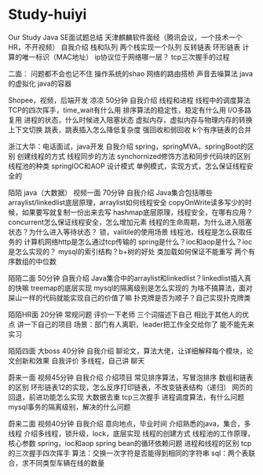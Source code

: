 # Study-huiyi
Our Study
Java SE面试题总结
天津麒麟软件面经（腾讯会议，一个技术一个HR，不开视频）
自我介绍
栈和队列
两个栈实现一个队列
反转链表
环形链表
计算的唯一标识（MAC地址）
ip协议位于网络哪一层？
tcp三次握手的过程

二面：
问题都不会也记不住
操作系统的shao
网络的路由搭桥
声音去噪算法
java的虚拟化
java的容器




Shopee，视频，后端开发  凉凉    50分钟
自我介绍
线程和进程
线程中的调度算法
TCP的四次挥手，time_wait有什么用
排序算法的稳定性，稳定有什么用
I/O多路复用
进程的状态，什么时候进入阻塞状态
虚拟内存，虚拟内存与物理内存的转换
上下文切换
跳表，跳表插入怎么降低复杂度
强回收和弱回收
k个有序链表的合并


浙江大华：电话面试，java开发
自我介绍
spring，springMVA，springBoot的区别
创建线程的方式
线程同步的方法
synchornized修饰方法和同步代码块的区别
线程池的种类
springIOC和AOP
设计模式
单例模式，实现方式，怎么保证线程安全的


陌陌  java（大数据） 视频一面   70分钟
自我介绍
Java集合包括哪些
arraylist/linkedlist底层原理，arraylist如何线程安全 copyOnWrite读多写少的时候，如果要写就复制一份出来去写
hashmap底层原理，线程安全，在哪有应用？
concurrent怎么保证线程安全，怎么增加元素
线程的生命周期，为什么进入阻塞状态？为什么进入等待状态？
锁，valitile的使用场景
线程池，线程是怎么获取任务的
计算机网络http是怎么通过tcp传输的
spring是什么？ioc和aop是什么？ioc是怎么实现的？
mysql的索引结构？b+树的好处
类加载如何保证不能重写
两个有序数组的中位数


陌陌二面 50分钟
自我介绍
Java集合中的arraylist和linkedlist？linkedlist插入真的快嘛
treemap的底层实现
mysql的隔离级别是怎么实现的
为啥不搞算法，面对屎山一样的代码就能实现自己的价值了嘛
扑克牌是否为顺子？自己实现扑克牌类

陌陌HR面   20分钟
常规问题
评价一下老师
三个词描述下自己
相比于其他人的优点
讲一下自己的项目
场景：部门有人离职，leader把工作全交给你了
能不能先来实习

陌陌四面  大boss  40分钟
自我介绍
聊论文，算法大佬，让详细解释每个模块，论文创新和效果
自我评价
多线程，自己讲
聊天



蔚来一面  视频45分钟
自我介绍
介绍项目
常见排序算法，写冒泡排序
数组和链表的区别
环形链表12的实现，怎么反序打印链表，不改变链表结构（递归）
网页的回退，前进功能怎么实现
大数据去重
tcp三次握手
进程调度算法，有什么问题
mysql事务的隔离级别，解决的什么问题

蔚来二面   视频40分钟
自我介绍
意向地点，毕业时间
介绍熟悉的java，集合，多线程
介绍多线程，锁升级，lock，底层实现
线程的创建方式
线程池的工作原理，核心参数
spring，ioc和aop
spring bean的循环依赖问题
进程和线程的区别
tcp的三次握手四次挥手
算法：交换一次字符是否能得到相同的字符串
sql：两个表联合，求不同类型车辆在线的数量


